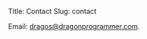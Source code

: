 Title: Contact
Slug: contact

Email: [dragos@dragonprogrammer.com](mailto:dragos@dragonprogrammer.com).
